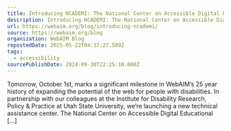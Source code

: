 ```yaml
---
title: Introducing NCADEMI: The National Center on Accessible Digital Educational Materials & Instruction 
description: Introducing NCADEMI: The National Center on Accessible Digital Educational Materials & Instruction 
url: https://webaim.org/blog/introducing-ncademi/
source: https://webaim.org/blog
organization: WebAIM Blog
repostedDate: 2025-05-22T04:37:27.589Z
tags:
  - accessibility
sourcePublishDate: 2024-09-30T22:25:10.000Z
---
```


Tomorrow, October 1st, marks a significant milestone in WebAIM’s 25 year history of expanding the potential of the web for people with disabilities. In partnership with our colleagues at the Institute for Disability Research, Policy & Practice at Utah State University, we’re launching a new technical assistance center. The National Center on Accessible Digital Educational \[…\]